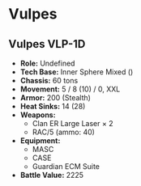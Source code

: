 # Vulpes
## Vulpes VLP-1D
- **Role:** Undefined
- **Tech Base:** Inner Sphere Mixed ()
- **Chassis:** 60 tons
- **Movement:** 5 / 8 (10) / 0, XXL
- **Armor:** 200 (Stealth)
- **Heat Sinks:** 14 (28)
- **Weapons:**
  - Clan ER Large Laser × 2
  - RAC/5 (ammo: 40)
- **Equipment:**
  - MASC
  - CASE
  - Guardian ECM Suite
- **Battle Value:** 2225

